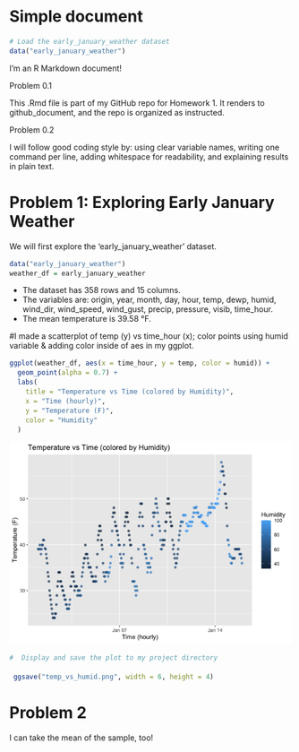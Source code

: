Simple document
================

``` r
# Load the early_january_weather dataset
data("early_january_weather")
```

I’m an R Markdown document!

Problem 0.1

This .Rmd file is part of my GitHub repo for Homework 1. It renders to
github_document, and the repo is organized as instructed.

Problem 0.2

I will follow good coding style by: using clear variable names, writing
one command per line, adding whitespace for readability, and explaining
results in plain text.

# Problem 1: Exploring Early January Weather

We will first explore the ‘early_january_weather’ dataset.

``` r
data("early_january_weather")
weather_df = early_january_weather
```

- The dataset has 358 rows and 15 columns.  
- The variables are: origin, year, month, day, hour, temp, dewp, humid,
  wind_dir, wind_speed, wind_gust, precip, pressure, visib, time_hour.  
- The mean temperature is 39.58 °F.

\#I made a scatterplot of temp (y) vs time_hour (x); color points using
humid variable & adding color inside of aes in my ggplot.

``` r
ggplot(weather_df, aes(x = time_hour, y = temp, color = humid)) +
  geom_point(alpha = 0.7) +
  labs(
    title = "Temperature vs Time (colored by Humidity)",
    x = "Time (hourly)",
    y = "Temperature (F)",
    color = "Humidity"
  )
```

![](p8105_hw1_aw3743_files/figure-gfm/unnamed-chunk-2-1.png)<!-- -->

``` r
#  Display and save the plot to my project directory

 ggsave("temp_vs_humid.png", width = 6, height = 4)
```

# Problem 2

I can take the mean of the sample, too!
